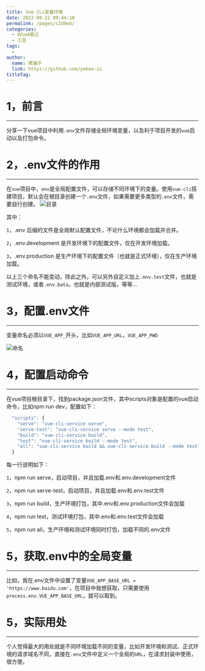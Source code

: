 ```yaml
---
title: Vue CLi变量环境
date: 2022-09-22 09:44:10
permalink: /pages/c1d9eb/
categories:
  - 《Vue》笔记
  - 工具
tags:
  - 
author: 
  name: 夜猫子
  link: https://github.com/yemao-zi
titleTag: 
---
```

# 1，前言

------

分享一下vue项目中利用`.env`文件存储全局环境变量，以及利于项目开发的`vue`启动以及打包命令。

# 2，.env文件的作用

------

在`vue`项目中，`env`是全局配置文件，可以存储不同环境下的变量。使用`vue-cli`搭建项目，默认会在根目录创建一个`.env`文件，如果需要更多类型的`.env`文件，需要自行创建。
![目录](https://img-blog.csdnimg.cn/20210422102358830.png)

其中：

`1`，.env 后缀的文件是全局默认配置文件，不论什么环境都会加载并合并。

`2`，.env.development 是开发环境下的配置文件，仅在开发环境加载。

`3`，.env.production 是生产环境下的配置文件（也就是正式环境），仅在生产环境加载。

以上三个命名不能变动，除此之外，可以另外自定义加上`.env.test`文件，也就是测试环境，或者`.env.bata`，也就是内部测试版，等等...

# 3，配置.env文件

------

变量命名必须以`VUE_APP_`开头，比如`VUE_APP_URL`，`VUE_APP_PWD`

![命名](https://img-blog.csdnimg.cn/2021042210234214.png)

# 4，配置启动命令

------

在vue项目根目录下，找到package.json文件，其中scripts对象是配置的vue启动命令，比如npm run dev，配置如下：

```javascript
  "scripts": {
    "serve": "vue-cli-service serve",
    "serve-test": "vue-cli-service serve --mode test",
    "build": "vue-cli-service build",
    "test": "vue-cli-service build --mode test",
    "all": "vue-cli-service build && vue-cli-service build --mode test"
  }
```

每一行说明如下：

`1`，npm run serve，启动项目，并且加载.env和.env.development文件

`2`，npm run serve-test，启动项目，并且加载.env和.env.test文件

`3`，npm run build，生产环境打包，其中.env和.env.production文件会加载

`4`，npm run test，测试环境打包，其中.env和.env.test文件会加载

`5`，npm run all，生产环境和测试环境同时打包，加载不同的.env文件

# 5，获取.env中的全局变量

------

比如，我在.env文件中设置了变量`VUE_APP_BASE_URL = 'https://www.baidu.com'`，在项目中我想获取，只需要使用`process.env.VUE_APP_BASE_URL`，就可以取到。

# 5，实际用处

------

个人觉得最大的用处就是不同环境加载不同的变量，比如开发环境和测试、正式环境的请求域名不同，直接在`.env`文件中定义一个全局的`URL`，在请求封装中使用，很方便。